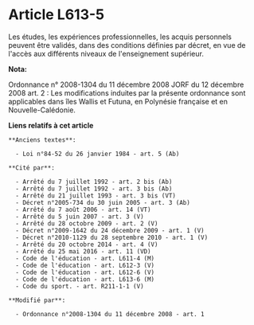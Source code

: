 # Article L613-5

Les études, les expériences professionnelles, les acquis personnels peuvent être validés, dans des conditions définies par
décret, en vue de l'accès aux différents niveaux de l'enseignement supérieur.

**Nota:**

Ordonnance n° 2008-1304 du 11 décembre 2008 JORF du 12 décembre 2008 art. 2 : Les modifications induites par la présente
ordonnance sont applicables dans îles Wallis et Futuna, en Polynésie française et en Nouvelle-Calédonie.

**Liens relatifs à cet article**

	**Anciens textes**:

	  - Loi n°84-52 du 26 janvier 1984 - art. 5 (Ab)

	**Cité par**:

	  - Arrêté du 7 juillet 1992 - art. 2 bis (Ab)
	  - Arrêté du 7 juillet 1992 - art. 3 bis (Ab)
	  - Arrêté du 21 juillet 1993 - art. 3 bis (VT)
	  - Décret n°2005-734 du 30 juin 2005 - art. 3 (Ab)
	  - Arrêté du 7 août 2006 - art. 14 (VT)
	  - Arrêté du 5 juin 2007 - art. 3 (V)
	  - Arrêté du 28 octobre 2009 - art. 2 (V)
	  - Décret n°2009-1642 du 24 décembre 2009 - art. 1 (V)
	  - Décret n°2010-1129 du 28 septembre 2010 - art. 1 (V)
	  - Arrêté du 20 octobre 2014 - art. 4 (V)
	  - Arrêté du 25 mai 2016 - art. 11 (VD)
	  - Code de l'éducation - art. L611-4 (M)
	  - Code de l'éducation - art. L612-3 (V)
	  - Code de l'éducation - art. L612-6 (V)
	  - Code de l'éducation - art. L613-6 (M)
	  - Code du sport. - art. R211-1-1 (V)

	**Modifié par**:

	  - Ordonnance n°2008-1304 du 11 décembre 2008 - art. 1
